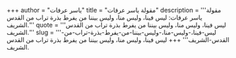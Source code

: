 +++
author = "ياسر عرفات"
title = "مقولة ياسر عرفات"
description = '''مقولة ياسر عرفات: ليس فينا، وليس منا، وليس بيننا من يفرط بذرة تراب من القدس الشريف.'''
quote = '''ليس فينا، وليس منا، وليس بيننا من يفرط بذرة تراب من القدس الشريف.'''
slug = '''ليس-فينا،-وليس-منا،-وليس-بيننا-من-يفرط-بذرة-تراب-من-القدس-الشريف'''
+++
ليس فينا، وليس منا، وليس بيننا من يفرط بذرة تراب من القدس الشريف.
